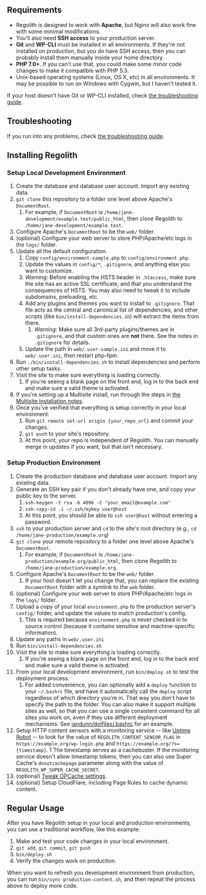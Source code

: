 ## Requirements

* Regolith is designed to work with **Apache**, but Nginx will also work fine with some minimal modifications.
* You'll also need **SSH access** to your production server.
* **Git** and **WP-CLI** must be installed in all environments. If they're not installed on production, but you do have SSH access, then you can probably install them manually inside your home directory.
* **PHP 7.0+**. If you can't use that, you could make some minor code changes to make it compatible with PHP 5.3.
* Unix-based operating systems (Linux, OS X, etc) in all environments. It may be possible to run on Windows with Cygwin, but I haven't tested it.

If your host doesn't have Git or WP-CLI installed, check [the troubleshooting guide](./troubleshooting.md).


## Troubleshooting

If you run into any problems, check [the troubleshooting guide](./troubleshooting.md).


## Installing Regolith

### Setup Local Development Environment

1. Create the database and database user account. Import any existing data.
1. `git clone` this repository to a folder one level above Apache's `DocumentRoot`.
	1. For example, if `DocumentRoot` is `/home/jane-development/example.test/public_html`, then clone Regolith to `/home/jane-development/example.test`.
1. Configure Apache's `DocumentRoot` to be the `web/` folder.
1. (optional) Configure your web server to store PHP/Apache/etc logs in the `logs/` folder.
1. Update all the default configuration.
	1. Copy `config/environment-sample.php` to `config/environment.php`.
	1. Update the values in `config/*`, `.gitignore`, and anything else you want to customize.
	1. _Warning:_ Before enabling the HSTS header in `.htaccess`, make sure the site has an active SSL certificate, and that you understand the consequences of HSTS. You may also need to tweak it to include subdomains, preloading, etc.
	1. Add any plugins and themes you want to install to `.gitignore`. That file acts as the central and canonical list of dependencies, and other scripts (like `bin/install-dependencies.sh`) will extract the items from there.
		1. _Warning:_ Make sure all 3rd-party plugins/themes are in `.gitignore`, and that custom ones are **not** there. See the notes in `.gitignore` for details.
	1. Update the path in `web/.user-sample.ini` and move it to `web/.user.ini`, then restart php-fpm.
1. Run `./bin/install-dependencies.sh` to install dependencies and perform other setup tasks.
1. Visit the site to make sure everything is loading correctly.
	1. If you're seeing a blank page on the front end, log in to the back end and make sure a valid theme is activated.
1. If you're setting up a Multisite install, run through the steps in [the Multisite installation notes](./install-multisite.md).
1. Once you've verified that everything is setup correctly in your local environment:
    1. Run `git remote set-url origin {your_repo_url}` and commit your changes.
    1. `git push` to your site's repository.
	1. At this point, your repo is independent of Regolith. You can manually merge in updates if you want, but that isn't necessary.


### Setup Production Environment

1. Create the production database and database user account. Import any existing data.
1. Generate an SSH key pair if you don't already have one, and copy your public key to the server.
	1. `ssh-keygen -t rsa -b 4096 -C "your_email@example.com"`
	1. `ssh-copy-id -i ~/.ssh/mykey user@host`
	1. At this point, you should be able to `ssh user@host` without entering a password.
1. `ssh` to your production server and `cd` to the site's root directory (e.g., `cd /home/jane-production/example.org`)
1. `git clone` your remote repository to a folder one level above Apache's `DocumentRoot`.
	1. For example, if `DocumentRoot` is `/home/jane-production/example.org/public_html`, then clone Regolith to `/home/jane-production/example.org`.
1. Configure Apache's `DocumentRoot` to be the `web/` folder.
	1. If your host doesn't let you change that, you can replace the existing `DocumentRoot` folder with a symlink to the `web` folder.
1. (optional) Configure your web server to store PHP/Apache/etc logs in the `logs/` folder.
1. Upload a copy of your local `environment.php` to the production server's `config/` folder, and update the values to match production's config.
    1. This is required because `environment.php` is never checked in to source control (because it contains sensitive and machine-specific information).
1. Update any paths in `web/.user.ini`
1. Run `bin/install-dependencies.sh`
1. Visit the site to make sure everything is loading correctly.
	1. If you're seeing a blank page on the front end, log in to the back end and make sure a valid theme is activated.
1. From your local development environment, run `bin/deploy.sh` to test the deployment process.
    1. For added convenience, you can optionally add a `deploy` function to your `~/.bashrc` file, and have it automatically call the `deploy` script regardless of which directory you're in. That way you don't have to specify the path to the folder. You can also make it support multiple sites as well, so that you can use a single consistent command for all sites you work on, even if they use different deployment mechanisms. See [iandunn/dotfiles/.bashrc](https://github.com/iandunn/dotfiles/blob/6d02e3b774f1d34677399a7480f6726c46d90743/.bashrc#L158-L209) for an example.
1. Setup HTTP content sensors with a monitoring service -- like [Uptime Robot](https://uptimerobot.com/) -- to look for the value of `REGOLITH_CONTENT_SENSOR_FLAG` in `https://example.org/wp-login.php` and `https://example.org/?s={timestamp}`.
	1 The timestamp serves as a cachebuster. If the monitoring service doesn't allow timestamp tokens, then you can also use Super Cache's `donotcachepage` parameter along with the value of `REGOLITH_WP_SUPER_CACHE_SECRET`.
1. (optional) [Tweak OPCache settings](https://tideways.com/profiler/blog/fine-tune-your-opcache-configuration-to-avoid-caching-suprises).
1. (optional) Setup CloudFlare, including Page Rules to cache dynamic content.


## Regular Usage

After you have Regolith setup in your local and production environments, you can use a traditional workflow, like this example: 

1. Make and test your code changes in your local environment.
1. `git add`, `git commit`, `git push`
1. `bin/deploy.sh`
1. Verify the changes work on production.

When you want to refresh you development environment from production, you can run `bin/sync-production-content.sh`, and then repeat the process above to deploy more code.
